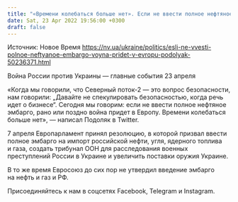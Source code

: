 ```yaml
---
title: "«Времени колебаться больше нет». Если не ввести полное нефтяное эмбарго, война придет в Европу — Подоляк"
date: Sat, 23 Apr 2022 19:56:00 +0300
draft: false
---
```

Источник: Новое Время https://nv.ua/ukraine/politics/esli-ne-vvesti-polnoe-neftyanoe-embargo-voyna-pridet-v-evropu-podolyak-50236371.html


 Война России против Украины — главные события 23 апреля

«Когда мы говорили, что Северный поток-2 — это вопрос безопасности, нам говорили: „Давайте не спекулировать безопасностью, когда речь идет о бизнесе“. Сегодня мы говорим: если не ввести полное нефтяное эмбарго, рано или поздно война придет в Европу. Времени колебаться больше нет», — написал Подоляк в Twitter.

7 апреля Европарламент принял резолюцию, в которой призвал ввести полное эмбарго на импорт российской нефти, угля, ядерного топлива и газа, создать трибунал ООН для расследования военных преступлений России в Украине и увеличить поставки оружия Украине.

В то же время Евросоюз до сих пор не утвердил введение эмбарго на нефть и газ и РФ.

Присоединяйтесь к нам в соцсетях Facebook, Telegram и Instagram.
